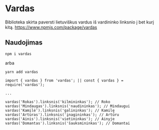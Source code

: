# Vardas

Biblioteka skirta paversti lietuviškus vardus iš vardininko linksnio į bet kurį kitą.
https://www.npmjs.com/package/vardas

## Naudojimas

`npm i vardas`

arba

`yarn add vardas`

```
import { vardas } from 'vardas'; || const { vardas } = require('vardas');

...

vardas('Rokas').linksnis('kilmininkas'); // Roko
vardas('Mindaugas').linksnis('naudininkas'); // Mindaugui
vardas('Kamilė').linksnis('galininkas'); // Kamilę
vardas('Artūras').linksnis('įnagininkas'); // Artūru
vardas('Ainis').linksnis('vietininkas'); // Ainyje
vardas('Domantas').linksnis('šauksmininkas'); // Domantai
```
